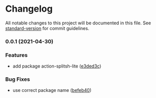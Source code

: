 # Changelog

All notable changes to this project will be documented in this file. See [standard-version](https://github.com/conventional-changelog/standard-version) for commit guidelines.

### 0.0.1 (2021-04-30)

### Features

- add package action-splitsh-lite ([e3ded3c](https://github.com/fundamend/fundamend/commit/e3ded3c0d668164896a200ff48129aea71dbc6e8))

### Bug Fixes

- use correct package name ([befeb40](https://github.com/fundamend/fundamend/commit/befeb4070306bea4be66c90cdac43b50935eaebc))
